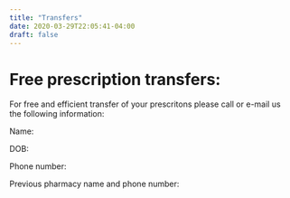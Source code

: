 ```yaml
---
title: "Transfers"
date: 2020-03-29T22:05:41-04:00
draft: false
---
```

# Free prescription transfers:

For free and efficient transfer of your prescritons please call or e-mail us the following information:

Name:

DOB:

Phone number:

Previous pharmacy name and phone number: